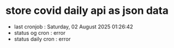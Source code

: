 # store covid daily api as json data

- last cronjob : Saturday, 02 August 2025 01:26:42
- status og cron : error
- status daily cron : error
      
      